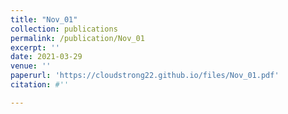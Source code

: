 ```yaml
---
title: "Nov_01"
collection: publications
permalink: /publication/Nov_01
excerpt: ''
date: 2021-03-29
venue: ''
paperurl: 'https://cloudstrong22.github.io/files/Nov_01.pdf'
citation: #''

---
```


[Download paper here]: (https://cloudstrong22.github.io/files/Nov_01.pdf)
